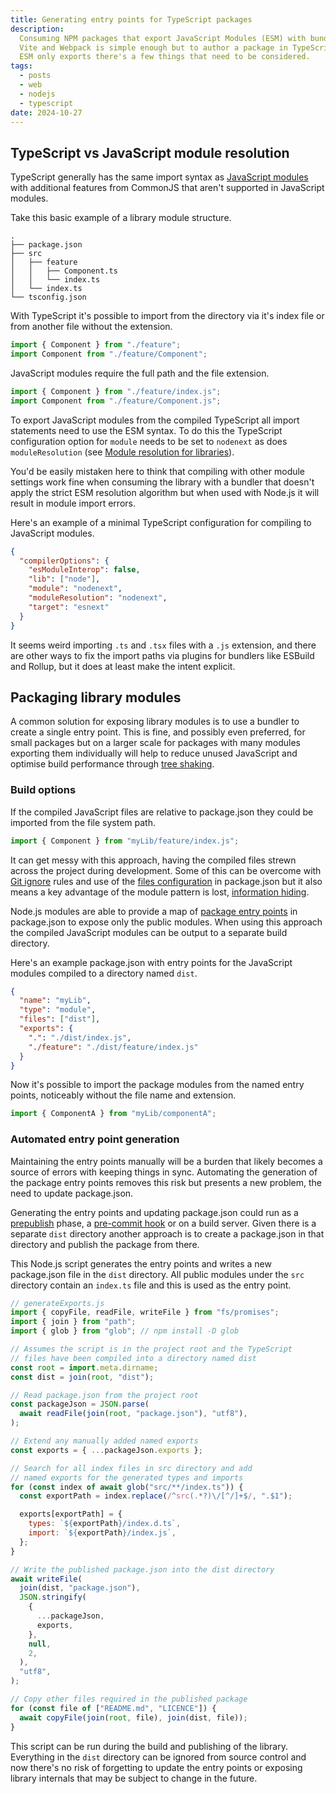 ```yaml
---
title: Generating entry points for TypeScript packages
description:
  Consuming NPM packages that export JavaScript Modules (ESM) with bundlers like
  Vite and Webpack is simple enough but to author a package in TypeScript with
  ESM only exports there's a few things that need to be considered.
tags:
  - posts
  - web
  - nodejs
  - typescript
date: 2024-10-27
---
```


## TypeScript vs JavaScript module resolution

TypeScript generally has the same import syntax as [JavaScript
modules][javascript-modules] with additional features from CommonJS that aren't
supported in JavaScript modules.

Take this basic example of a library module structure.

```shell
.
├── package.json
├── src
│   ├── feature
│   │   ├── Component.ts
│   │   └── index.ts
│   └── index.ts
└── tsconfig.json
```

With TypeScript it's possible to import from the directory via it's index file
or from another file without the extension.

```ts
import { Component } from "./feature";
import Component from "./feature/Component";
```

JavaScript modules require the full path and the file extension.

```js
import { Component } from "./feature/index.js";
import Component from "./feature/Component.js";
```

To export JavaScript modules from the compiled TypeScript all import statements
need to use the ESM syntax. To do this the TypeScript configuration option for
`module` needs to be set to `nodenext` as does `moduleResolution` (see [Module
resolution for libraries][module-resolution]).

You'd be easily mistaken here to think that compiling with other module settings
work fine when consuming the library with a bundler that doesn't apply the
strict ESM resolution algorithm but when used with Node.js it will result in
module import errors.

Here's an example of a minimal TypeScript configuration for compiling to
JavaScript modules.

```json
{
  "compilerOptions": {
    "esModuleInterop": false,
    "lib": ["node"],
    "module": "nodenext",
    "moduleResolution": "nodenext",
    "target": "esnext"
  }
}
```

It seems weird importing `.ts` and `.tsx` files with a `.js` extension, and
there are other ways to fix the import paths via plugins for bundlers like
ESBuild and Rollup, but it does at least make the intent explicit.

## Packaging library modules

A common solution for exposing library modules is to use a bundler to create a
single entry point. This is fine, and possibly even preferred, for small
packages but on a larger scale for packages with many modules exporting them
individually will help to reduce unused JavaScript and optimise build
performance through [tree shaking][tree-shaking].

### Build options

If the compiled JavaScript files are relative to package.json they could be
imported from the file system path.

```js
import { Component } from "myLib/feature/index.js";
```

It can get messy with this approach, having the compiled files strewn across the
project during development. Some of this can be overcome with [Git
ignore][git-ignore] rules and use of the [files configuration][npm-files] in
package.json but it also means a key advantage of the module pattern is lost,
[information hiding][information-hiding].

Node.js modules are able to provide a map of
[package entry points](entry-points) in package.json to expose only the public
modules. When using this approach the compiled JavaScript modules can be output
to a separate build directory.

Here's an example package.json with entry points for the JavaScript modules
compiled to a directory named `dist`.

```json
{
  "name": "myLib",
  "type": "module",
  "files": ["dist"],
  "exports": {
    ".": "./dist/index.js",
    "./feature": "./dist/feature/index.js"
  }
}
```

Now it's possible to import the package modules from the named entry points,
noticeably without the file name and extension.

```js
import { ComponentA } from "myLib/componentA";
```

### Automated entry point generation

Maintaining the entry points manually will be a burden that likely becomes a
source of errors with keeping things in sync. Automating the generation of the
package entry points removes this risk but presents a new problem, the need to
update package.json.

Generating the entry points and updating package.json could run as a
[prepublish][pre-post-scripts] phase, a [pre-commit hook][pre-commit-hook] or on
a build server. Given there is a separate `dist` directory another approach is
to create a package.json in that directory and publish the package from there.

This Node.js script generates the entry points and writes a new package.json
file in the `dist` directory. All public modules under the `src` directory
contain an `index.ts` file and this is used as the entry point.

```js
// generateExports.js
import { copyFile, readFile, writeFile } from "fs/promises";
import { join } from "path";
import { glob } from "glob"; // npm install -D glob

// Assumes the script is in the project root and the TypeScript
// files have been compiled into a directory named dist
const root = import.meta.dirname;
const dist = join(root, "dist");

// Read package.json from the project root
const packageJson = JSON.parse(
  await readFile(join(root, "package.json"), "utf8"),
);

// Extend any manually added named exports
const exports = { ...packageJson.exports };

// Search for all index files in src directory and add
// named exports for the generated types and imports
for (const index of await glob("src/**/index.ts")) {
  const exportPath = index.replace(/^src(.*?)\/[^/]+$/, ".$1");

  exports[exportPath] = {
    types: `${exportPath}/index.d.ts`,
    import: `${exportPath}/index.js`,
  };
}

// Write the published package.json into the dist directory
await writeFile(
  join(dist, "package.json"),
  JSON.stringify(
    {
      ...packageJson,
      exports,
    },
    null,
    2,
  ),
  "utf8",
);

// Copy other files required in the published package
for (const file of ["README.md", "LICENCE"]) {
  await copyFile(join(root, file), join(dist, file));
}
```

This script can be run during the build and publishing of the library.
Everything in the `dist` directory can be ignored from source control and now
there's no risk of forgetting to update the entry points or exposing library
internals that may be subject to change in the future.

[javascript-modules]:
  https://developer.mozilla.org/en-US/docs/Web/JavaScript/Guide/Modules
[module-resolution]:
  https://www.typescriptlang.org/docs/handbook/modules/theory.html#module-resolution-for-libraries
[tree-shaking]: https://developer.mozilla.org/en-US/docs/Glossary/Tree_shaking
[information-hiding]: https://en.wikipedia.org/wiki/Information_hiding
[entry-points]: https://en.wikipedia.org/wiki/Information_hiding
[pre-post-scripts]:
  https://docs.npmjs.com/cli/v9/using-npm/scripts#pre--post-scripts
[pre-commit-hook]: https://git-scm.com/book/ms/v2/Customizing-Git-Git-Hooks
[git-ignore]: https://git-scm.com/docs/gitignore
[npm-files]: https://docs.npmjs.com/cli/v10/configuring-npm/package-json#files
